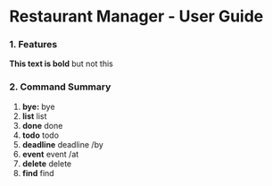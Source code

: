 # Restaurant Manager - User Guide

### 1. Features 

**This text is bold** but not this

### 2. Command Summary

1. **bye:** bye
2. **list** list
3. **done** done <indx>
4. **todo** todo <desc>
5. **deadline** deadline <desc> /by <date>
6. **event** event <desc> /at <date>
7. **delete** delete <indx>
8. **find** find <desc>